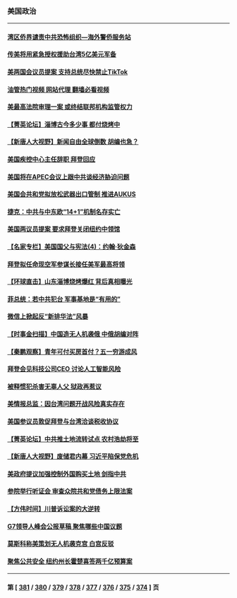 ### 美国政治
---
#### [湾区侨界谴责中共恐怖组织—海外警侨服务站](../../pages/ncid1078159/n13989362.md?05061645) 
#### [传美将用紧急授权援助台湾5亿美元军备](../../pages/ncid1078159/n13989283.md?05061645) 
#### [美两国会议员提案 支持总统尽快禁止TikTok](../../pages/ncid1078159/n13989243.md?05061645) 
#### [油管热门视频 网站代理 翻墙必看视频](http://138.2.39.72:81/youtube.html?epic-marker?05061645)
#### [美最高法院审理一案 或终结联邦机构监管权力](../../pages/ncid1078159/n13988274.md?05061645) 
#### [【菁英论坛】淄博古今多少事 都付烧烤中](../../pages/ncid1078159/n13989188.md?05061645) 
#### [【新唐人大视野】新闻自由全球倒数 胡编也急？](../../pages/ncid1078159/n13989121.md?05061645) 
#### [美国疾控中心主任辞职 拜登回应](../../pages/ncid1078159/n13989133.md?05061645) 
#### [美国将在APEC会议上跟中共谈经济胁迫问题](../../pages/ncid1078159/n13989136.md?05061645) 
#### [美国会共和党拟放松武器出口管制 推进AUKUS](../../pages/ncid1078159/n13989110.md?05061645) 
#### [捷克：中共与中东欧“14+1”机制名存实亡](../../pages/ncid1078159/n13989105.md?05061645) 
#### [美国两议员提案 要求拜登关闭纽约中领馆](../../pages/ncid1078159/n13988964.md?05061645) 
#### [【名家专栏】美国国父与宪法(4)：约翰‧狄金森](../../pages/ncid1078159/n13985200.md?05061645) 
#### [拜登拟任命现空军参谋长接任美军最高将领](../../pages/ncid1078159/n13988803.md?05061645) 
#### [【环球直击】山东淄博烧烤爆红 背后真相曝光](../../pages/ncid1078159/n13988338.md?05061645) 
#### [菲总统：若中共犯台 军事基地是“有用的”](../../pages/ncid1078159/n13988599.md?05061645) 
#### [微信上掀起反“新排华法”风暴](../../pages/ncid1078159/n13988593.md?05061645) 
#### [【时事金扫描】中国造无人机袭俄 中俄胡编对阵](../../pages/ncid1078159/n13988379.md?05061645) 
#### [【秦鹏观察】青年可付买房首付？五一穷游成风](../../pages/ncid1078159/n13988447.md?05061645) 
#### [拜登会见科技公司CEO 讨论人工智能风险](../../pages/ncid1078159/n13988323.md?05061645) 
#### [被释惯犯杀害无辜人父 狱政再惹议](../../pages/ncid1078159/n13988429.md?05061645) 
#### [美情报总监：因台湾问题开战风险真实存在](../../pages/ncid1078159/n13988328.md?05061645) 
#### [美国参议员敦促拜登与台湾洽谈税收协议](../../pages/ncid1078159/n13988412.md?05061645) 
#### [【菁英论坛】中共推土地流转试点 农村浩劫将至](../../pages/ncid1078159/n13988362.md?05061645) 
#### [【新唐人大视野】废储君内幕 习近平陷保党危机](../../pages/ncid1078159/n13988265.md?05061645) 
#### [美政府提议加强控制外国购买土地 剑指中共](../../pages/ncid1078159/n13988289.md?05061645) 
#### [参院举行听证会 审查众院共和党债务上限法案](../../pages/ncid1078159/n13988221.md?05061645) 
#### [【方伟时间】川普诉讼案的大逆转](../../pages/ncid1078159/n13988220.md?05061645) 
#### [G7领导人峰会公报草稿 聚焦哪些中国议题](../../pages/ncid1078159/n13988218.md?05061645) 
#### [莫斯科称美策划无人机袭克宫 白宫反驳](../../pages/ncid1078159/n13988059.md?05061645) 
#### [聚焦公共安全 纽约州长霍楚喜签两千亿预算案](../../pages/ncid1078159/n13987805.md?05061645) 

---
#### 第 [ [381](./381.md?05061645) / [380](./380.md?05061645) / [379](./379.md?05061645) / [378](./378.md?05061645) / [377](./377.md?05061645) / [376](./376.md?05061645) / [375](./375.md?05061645) / [374](./374.md?05061645) ] 页
